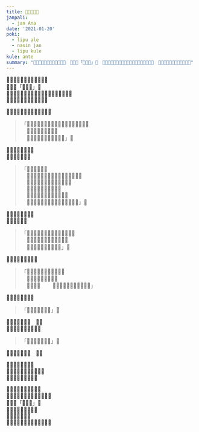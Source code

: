 ```yaml
---
title: ​󱤪​󱤞​󱤧​󱤖​󱤬
janpali:
  - jan Ana
date: '2021-01-20'
poki:
  - lipu ale
  - nasin jan
  - lipu kule
kule: ante
summary: "​󱤪​󱥝​󱥍​󱦗​󱥬​󱦖​󱥔​󱦘​󱥍​󱤖​󱤬​󱦜　​󱥁​󱥆​󱤧「​󱤪​󱦖​󱥫」​󱦜　​󱤑​󱥉​󱥍​󱦗​󱤪​󱦖​󱥫​󱦘​󱤧​󱥷​󱥌​󱤉​󱤪​󱥝​󱤬​󱥫​󱤺​󱤖​󱦜　​󱥬​󱦖​󱥔​󱤡​󱥆​󱤧​󱤪​󱤽​󱥳​󱥖​󱥁​󱦜"
---
```


​󱤪​󱥝​󱥍​󱦗​󱥬​󱦖​󱥔​󱦘​󱥍​󱤖​󱤬​󱦜　  
​󱥁​󱥆​󱤧「​󱤪​󱦖​󱥫」​󱦜　  
​󱤑​󱥉​󱥍​󱦗​󱤪​󱦖​󱥫​󱦘​󱤧​󱥷​󱥌​󱤉​󱤪​󱥝​󱤬​󱥫​󱤺​󱤖​󱦜　  
​󱥬​󱦖​󱥔​󱤡​󱥆​󱤧​󱤪​󱤽​󱥳​󱥖​󱥁​󱦜　  

​󱤑​󱤤​󱥍​󱦗​󱤪​󱦖​󱥫​󱦘​󱤧​󱥬​󱤉​󱥁​󱦝　  
> 「​󱥞​󱥷​󱥠​󱥩​󱤪​󱥁​󱤡​󱥄​󱥠​󱤂​󱤉​󱤌​󱥍​󱦗​󱤿​󱤑​󱦘​󱦜　  
> 　​󱥞​󱤘​󱥠​󱤉​󱤌​󱤬​󱥫​󱥁​󱦜　  
> 　​󱥨​󱥞​󱤘​󱤂​󱥌​󱤉​󱥎​󱥞​󱤬​󱥠​󱥞」​󱦜

​󱥁​󱤧​󱤍​󱥩​󱤼​󱤬​󱤟​󱦜　  
​󱥴​󱥏​󱤧​󱥬​󱤉​󱥁​󱦝　  
> 「​󱥠​󱤄​󱤧​󱤿​󱤑​󱦜　  
> 　​󱤑​󱤧​󱥠​󱤉​󱤿​󱤬​󱤡​󱥆​󱤧​󱥌​󱤉​󱤿​󱥆​󱥩​󱥠​󱦜　  
> 　​󱥞​󱤃​󱦠​󱤉​󱤿​󱤑​󱤡​󱤿​󱤑​󱤧​󱤈​󱤬​󱦜　  
> 　​󱥨​󱥆​󱤧​󱥔​󱥩​󱤑​󱦖​󱤍​󱥨​󱦜　  
> 　​󱥹​󱤡​󱥁​󱤧​󱦠​󱥷​󱥍​󱦗​󱤑​󱤼​󱦘​󱦜　  
> 　​󱥁​󱤡​󱤪​󱦖​󱥫​󱥄​󱤖​󱥷​󱤉​󱥠​󱥍​󱦗​󱤿​󱤑​󱦘」​󱦜

​󱥨​󱤑​󱤤​󱤧​󱥷​󱤂​󱤠​󱦜　  
​󱥆​󱤧​󱥬​󱤉​󱥁​󱦝　  
> 「​󱤴​󱤼​󱤧​󱥬​󱤬​󱤏​󱥭​󱥍​󱦗​󱤑​󱤄​󱤂​󱦘​󱦜　  
> 　​󱤴​󱥷​󱤂​󱤆​󱤉​󱤤​󱥍​󱦗​󱤪​󱥁​󱦘​󱦜　  
> 　​󱤤​󱥍​󱦗​󱤿​󱤑​󱥨​󱦘​󱤧​󱤘​󱤆」​󱦜

​󱤑󱦐󱤑󱦑​󱤧​󱥬​󱤉​󱥁​󱦝　
> 「​󱤑​󱤤​󱥍​󱦗​󱤪​󱥁​󱦘​󱤧​󱥉​󱤍​󱦜　  
> 　​󱥆​󱤧​󱤘​󱤂​󱤤​󱥔​󱤉​󱤟​󱦜　  
> 　​󱤤​󱥄​󱤆​󱦜　
> 　​󱤤​󱤧​󱤆​󱤂​󱤡​󱤴​󱥶​󱦥​󱥉​󱤴​󱦜」

​󱤤​󱤧​󱥬​󱤉​󱥁​󱥩​󱤟​󱦝　
> 「​󱥞​󱥷​󱤂​󱥷​󱤆​󱤉​󱤤」​󱦜　  

​󱤑​󱤼​󱤧​󱥬​󱤉​󱥁​󱦝　​󱥷​󱦜　  
​󱤤​󱤧​󱥬​󱤉​󱥁​󱥩​󱤑​󱥉​󱥨​󱦝　  
> 「​󱥞​󱥷​󱤂​󱥷​󱤆​󱤉​󱤤」​󱦜　  

​󱤑​󱥉​󱤧​󱥬​󱤉​󱥁​󱦝　​󱤂​󱦜

​󱥧​󱥁​󱤡​󱤤​󱤧​󱤆​󱤂​󱦜　  
​󱥁​󱤡​󱤑󱦐󱤑󱦑​󱤧​󱥶​󱥧​󱤟​󱦥  
​󱥉​󱥆​󱥍​󱦗​󱤪​󱦖​󱥫​󱦘​󱦜  

​󱤑󱦐󱤑󱦑​󱤧​󱥉​󱤉​󱤟​󱥝​󱦜　  
​󱤑​󱤼​󱤧​󱤖​󱥩​󱥆​󱤟​󱤧​󱥉​󱤉​󱤪​󱥝​󱦜　  
​󱥂​󱥆​󱤧「​󱤪​󱦖​󱤞」​󱦜　  
​󱥆​󱤡​󱥠​󱤄​󱥔​󱤧​󱤘​󱤬​󱦜　  
​󱥫​󱥁​󱤡​󱤟​󱤧​󱤨​󱦜　  
​󱥨​󱥆​󱤧​󱤘​󱤖​󱥣​󱤧​󱤘​󱤖​󱥔​󱥩​󱤄​󱦜  
